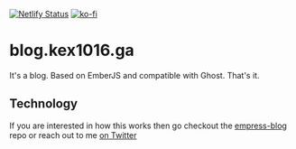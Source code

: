 [![Netlify Status](https://api.netlify.com/api/v1/badges/0e0bb2a1-a2de-4f2c-9fb1-1fcb1ec9ad2a/deploy-status)](https://app.netlify.com/sites/kex1016b/deploys)
[![ko-fi](https://www.ko-fi.com/img/githubbutton_sm.svg)](https://ko-fi.com/R5R7VMI2)
# blog.kex1016.ga
It's a blog. Based on EmberJS and compatible with Ghost. That's it.

## Technology

If you are interested in how this works then go checkout the [empress-blog](https://github.com/empress/empress-blog) repo or reach out to me [on Twitter](https://twitter.com/real_ate)
